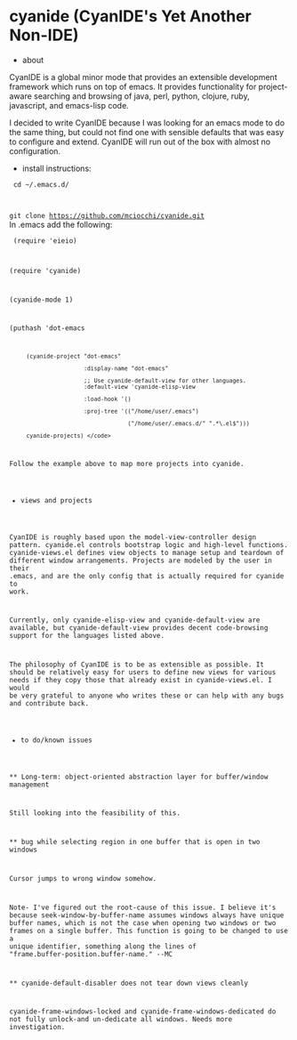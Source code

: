 # cyanide (CyanIDE's Yet Another Non-IDE)

* about

CyanIDE is a global minor mode that provides an extensible development framework
which runs on top of emacs. It provides functionality for project-aware
searching and browsing of java, perl, python, clojure, ruby, javascript, and
emacs-lisp code.

I decided to write CyanIDE because I was looking for an emacs mode to do the
same thing, but could not find one with sensible defaults that was easy to
configure and extend. CyanIDE will run out of the box with almost no
configuration.

* install instructions:

<code> cd ~/.emacs.d/

git clone https://github.com/mciocchi/cyanide.git </code> In .emacs add the
following:

<code> (require 'eieio)

(require 'cyanide)

(cyanide-mode 1)

(puthash 'dot-emacs

         (cyanide-project "dot-emacs"
         
                          :display-name "dot-emacs"
                          
                          ;; Use cyanide-default-view for other languages.
                          :default-view 'cyanide-elisp-view
                          
                          :load-hook '()
                          
                          :proj-tree '(("/home/user/.emacs")
                          
                                       ("/home/user/.emacs.d/" ".*\.el$")))
                                       
         cyanide-projects) </code>

Follow the example above to map more projects into cyanide.

* views and projects

CyanIDE is roughly based upon the model-view-controller design
pattern. cyanide.el controls bootstrap logic and high-level
functions. cyanide-views.el defines view objects to manage setup and teardown of
different window arrangements. Projects are modeled by the user in their .emacs,
and are the only config that is actually required for cyanide to work.

Currently, only cyanide-elisp-view and cyanide-default-view are available, but
cyanide-default-view provides decent code-browsing support for the languages
listed above.

The philosophy of CyanIDE is to be as extensible as possible. It should be
relatively easy for users to define new views for various needs if they copy
those that already exist in cyanide-views.el. I would be very grateful to anyone
who writes these or can help with any bugs and contribute back.

* to do/known issues

** Long-term: object-oriented abstraction layer for buffer/window management

Still looking into the feasibility of this.

** bug while selecting region in one buffer that is open in two windows

Cursor jumps to wrong window somehow.

Note- I've figured out the root-cause of this issue. I believe it's because
seek-window-by-buffer-name assumes windows always have unique buffer names,
which is not the case when opening two windows or two frames on a single
buffer. This function is going to be changed to use a unique identifier,
something along the lines of "frame.buffer-position.buffer-name." --MC

** cyanide-default-disabler does not tear down views cleanly

cyanide-frame-windows-locked and cyanide-frame-windows-dedicated do not fully
unlock-and un-dedicate all windows. Needs more investigation.

